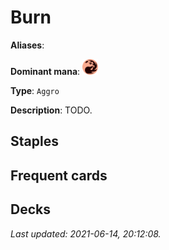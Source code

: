 # Burn

**Aliases**: 

**Dominant mana**: <img src="../resources/images/mana/R.png" width="25"/>

**Type**: `Aggro`

**Description**: TODO.

## **Staples**



## **Frequent cards**



## **Decks**



*Last updated: 2021-06-14, 20:12:08.*

